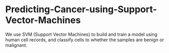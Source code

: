 # Predicting-Cancer-using-Support-Vector-Machines
We use SVM (Support Vector Machines) to build and train a model using human cell records, and classify cells to whether the samples are benign or malignant.
